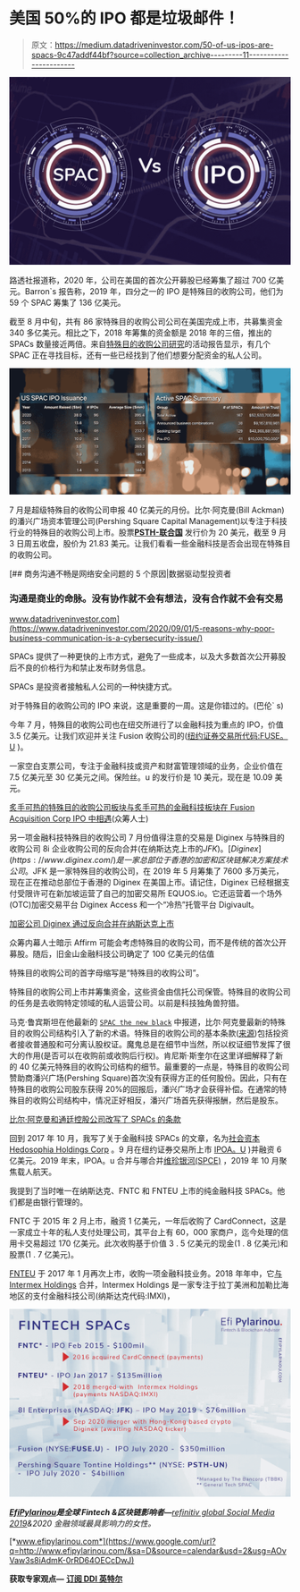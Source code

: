 # 美国 50%的 IPO 都是垃圾邮件！

> 原文：<https://medium.datadriveninvestor.com/50-of-us-ipos-are-spacs-9c47addf44bf?source=collection_archive---------11----------------------->

![](img/2514fae500dc3fac1c6c7f79e85e21fa.png)

路透社报道称，2020 年，公司在美国的首次公开募股已经筹集了超过 700 亿美元。Barron`s 报告称，2019 年，四分之一的 IPO 是特殊目的收购公司，他们为 59 个 SPAC 筹集了 136 亿美元。

截至 8 月中旬，共有 86 家特殊目的收购公司公司在美国完成上市，共募集资金 340 多亿美元。相比之下，2018 年筹集的资金额是 2018 年的三倍，推出的 SPACs 数量接近两倍。来自[特殊目的收购公司研究](https://www.spacresearch.com/)的活动报告显示，有几个 SPAC 正在寻找目标，还有一些已经找到了他们想要分配资金的私人公司。

![](img/d56e9de19c9bcc7dbff0c34b09715d8f.png)

7 月是超级特殊目的收购公司申报 40 亿美元的月份。比尔·阿克曼(Bill Ackman)的潘兴广场资本管理公司(Pershing Square Capital Management)以专注于科技行业的特殊目的收购公司上市。股票[**PSTH-联合国**](https://finance.yahoo.com/quote/PSTH-UN?p=PSTH-UN) 发行价为 20 美元，截至 9 月 3 日周五收盘，股价为 21.83 美元。让我们看看一些金融科技是否会出现在特殊目的收购公司。

[](https://www.datadriveninvestor.com/2020/09/01/5-reasons-why-poor-business-communication-is-a-cybersecurity-issue/) [## 商务沟通不畅是网络安全问题的 5 个原因|数据驱动型投资者

### 沟通是商业的命脉。没有协作就不会有想法，没有合作就不会有交易

www.datadriveninvestor.com](https://www.datadriveninvestor.com/2020/09/01/5-reasons-why-poor-business-communication-is-a-cybersecurity-issue/) 

SPACs 提供了一种更快的上市方式，避免了一些成本，以及大多数首次公开募股后不良的价格行为和禁止发布财务信息。

SPACs 是投资者接触私人公司的一种快捷方式。

对于特殊目的收购公司的 IPO 来说，这是重要的一周。这是你错过的。(巴伦` s)

今年 7 月，特殊目的收购公司也在纽交所进行了以金融科技为重点的 IPO，价值 3.5 亿美元。让我们欢迎并关注 Fusion 收购公司的([纽约证券交易所代码:FUSE。U](https://finance.yahoo.com/quote/FUSE-UN) )。

一家空白支票公司，专注于金融科技或资产和财富管理领域的业务，企业价值在 7.5 亿美元至 30 亿美元之间。保险丝。u 的发行价是 10 美元，现在是 10.09 美元。

[炙手可热的特殊目的收购公司板块与炙手可热的金融科技板块在 Fusion Acquisition Corp IPO 中相遇](https://www.crowdfundinsider.com/2020/07/164242-hot-spac-sector-meets-hot-fintech-sector-in-fusion-acquisition-corp-ipo/)(众筹人士)

另一项金融科技特殊目的收购公司 7 月份值得注意的交易是 Diginex 与特殊目的收购公司 8i 企业收购公司的反向合并(在纳斯达克上市的$JFK)。 [Diginex](https://www.diginex.com/) 是一家总部位于香港的加密和区块链解决方案技术公司。$JFK 是一家特殊目的收购公司，在 2019 年 5 月筹集了 7600 多万美元，现在正在推动总部位于香港的 Diginex 在美国上市。请记住，Diginex 已经根据支付受限许可在新加坡运营了自己的加密交易所 EQUOS.io。它还运营着一个场外(OTC)加密交易平台 Diginex Access 和一个“冷热”托管平台 Digivault。

[加密公司 Diginex 通过反向合并在纳斯达克上市](https://www.theblockcrypto.com/linked/73389/diginex-listing-nasdaq-reverse-merger?utm_source=newsletter&utm_medium=email&utm_campaign=2020-08-02)

众筹内幕人士暗示 Affirm 可能会考虑特殊目的收购公司，而不是传统的首次公开募股。随后，旧金山金融科技公司确定了 100 亿美元的估值

特殊目的收购公司的首字母缩写是“特殊目的收购公司”。

特殊目的收购公司上市并筹集资金，这些资金由信托公司保管。特殊目的收购公司的任务是去收购特定领域的私人运营公司。以前是科技独角兽狩猎。

马克·鲁宾斯坦在他最新的 [`SPAC the new black`](https://netinterest.substack.com/p/spac-the-new-black) 中报道，比尔·阿克曼最新的特殊目的收购公司结构引入了新的术语。特殊目的收购公司的基本条款([来源](https://www.cnbc.com/2020/07/22/bill-ackman-and-tontine-holdings-rewrite-the-terms-for-spacs.html))包括投资者接收普通股和可分离认股权证。魔鬼总是在细节中当然，所以权证细节发挥了很大的作用(是否可以在收购前或收购后行权)。肯尼斯·斯奎尔在这里详细解释了新的 40 亿美元特殊目的收购公司结构的细节。最重要的一点是，特殊目的收购公司赞助商潘兴广场(Pershing Square)首次没有获得方正的任何股份。因此，只有在特殊目的收购公司股东获得 20%的回报后，潘兴广场才会获得补偿。在通常的特殊目的收购公司结构中，情况正好相反，潘兴广场首先获得报酬，然后是股东。

[比尔·阿克曼和通廷控股公司改写了 SPACs 的条款](https://cnb.cx/2CspnrJ)

回到 2017 年 10 月，我写了关于金融科技 SPACs 的文章，名为[社会资本 Hedosophia Holdings Corp](https://www.sec.gov/Archives/edgar/data/1706946/000114420417047945/v475173_ex99-1.htm) 。9 月在纽约证券交易所上市 [IPOA。U](https://www.bloomberg.com/quote/IPOA/U:US) )并融资 6 亿美元。2019 年末，IPOA。u 合并与哪合并[维珍银河(SPCE)](https://spacinsider.com/2019/07/09/social-capital-hedosophia-acquiring-virgin-galactic/) ，2019 年 10 月聚焦载人航天。

我提到了当时唯一在纳斯达克、FNTC 和 FNTEU 上市的纯金融科技 SPACs。他们都是由银行管理的。

FNTC 于 2015 年 2 月上市，融资 1 亿美元，一年后收购了 CardConnect，这是一家成立十年的私人支付处理公司，其平台上有 60，000 家商户，迄今处理的信用卡交易超过 170 亿美元。此次收购基于价值 3 . 5 亿美元的现金(1 . 8 亿美元)和股票(1 . 7 亿美元)。

[FNTEU](http://www.reuters.com/finance/stocks/overview/FNTEU.OQ) 于 2017 年 1 月再次上市，收购一项金融科技业务。2018 年年中，它[与 Intermex Holdings](https://www.globenewswire.com/news-release/2018/07/26/1543005/0/en/Intermex-Completes-Merger-with-FinTech-Acquisition-Corp-II.html) 合并，Intermex Holdings 是一家专注于拉丁美洲和加勒比海地区的支付金融科技公司(纳斯达克代码:IMXI)，

![](img/64cee64cc1851a5771232435f8251bc0.png)

[***EfiPylarinou***](https://www.google.com/url?q=https://www.linkedin.com/in/efipylarinou/&sa=D&source=calendar&usd=2&usg=AOvVaw0vA6IjQGSbjiUvx6ld0BTK)***是全球 Fintech &区块链影响者—***[*refinitiv global Social Media 2019*](https://www.google.com/url?q=https://www.refinitiv.com/perspectives/market-insights/meet-the-top-100-social-media-influencers-in-financial-technology/&sa=D&source=calendar&usd=2&usg=AOvVaw2ngBZ7ZcnGb_6bsTe7NjP8)*&2020 金融领域最具影响力的女性。*

[*www.efipylarinou.com*](https://www.google.com/url?q=http://www.efipylarinou.com/&sa=D&source=calendar&usd=2&usg=AOvVaw3s8iAdmK-0rRD64OECcDwJ)

**获取专家观点—** [**订阅 DDI 英特尔**](https://datadriveninvestor.com/ddi-intel)